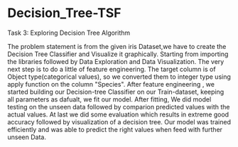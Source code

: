 # Decision_Tree-TSF
Task 3: Exploring Decision Tree Algorithm


The problem statement is from the given iris Dataset,we have to create the Decision Tree Classifier and Visualize it graphically. Starting from importing the libraries followed by Data Exploration and Data Visualization. The very next step is to do a little of feature engineering. The target column is of Object type(categorical values), so we converted them to integer type using apply function on the column "Species". After feature engineering , we started building our Decision-tree Classifier on our Train-dataset, keeping all parameters as dafualt, we fit our model. After fitting, We did model testing on the unseen data followed by comparion predicted values with the actual values. At last we did some evaluation which results in extreme good accuracy followed by visualization of a decision tree. Our model was trained efficiently and was able to predict the right values when feed with further unseen Data.
